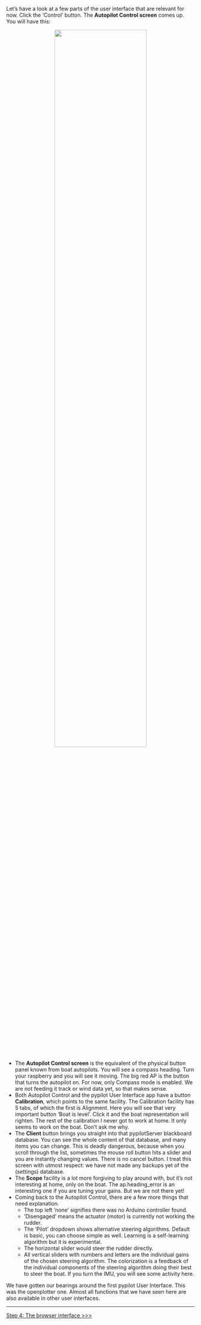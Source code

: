 Let’s have a look at a few parts of the user interface that are relevant for now. Click the ‘Control’ button. The **Autopilot Control screen** comes up. You will have this:

<p align="center"><img width="70%" src="https://user-images.githubusercontent.com/17980560/110976103-c7f8c300-8360-11eb-9905-306d79e21ec2.png"/></p>

* The **Autopilot Control screen** is the equivalent of the physical button panel known from boat autopilots. You will see a compass heading. Turn your raspberry and you will see it moving. The big red AP is the button that turns the autopilot on. For now, only Compass mode is enabled. We are not feeding it track or wind data yet, so that makes sense. 
* Both Autopilot Control and the pypilot User Interface app have a button **Calibration**, which points to the same facility. The Calibration facility has 5 tabs, of which the first is Alignment. Here you will see that very important button ‘Boat is level’. Click it and the boat representation will righten. The rest of the calibration I never got to work at home. It only seems to work on the boat. Don’t ask me why.
* The **Client** button brings you straight into that pypilotServer blackboard database. You can see the whole content of that database, and many items you can change. This is deadly dangerous, because when you scroll through the list, sometimes the mouse roll button hits a slider and you are instantly changing values. There is no cancel button. I treat this screen with utmost respect: we have not made any backups yet of the (settings) database.
* The **Scope** facility is a lot more forgiving to play around with, but it’s not interesting at home, only on the boat. The ap.heading_error is an interesting one if you are tuning your gains. But we are not there yet!
* Coming back to the Autopilot Control, there are a few more things that need explanation.
  * The top left ‘none’ signifies there was no Arduino controller found.
  * ‘Disengaged’ means the actuator (motor) is currently not working the rudder.
  * The ‘Pilot’ dropdown shows alternative steering algorithms. Default is basic, you can choose simple as well. Learning is a self-learning algorithm but it is experimental.
  * The horizontal slider would steer the rudder directly.
  * All vertical sliders with numbers and letters are the individual gains of the chosen steering algorithm. The colorization is a feedback of the individual components of the steering algorithm doing their best to steer the boat. If you turn the IMU, you will see some activity here.

We have gotten our bearings around the first pypilot User Interface. This was the openplotter one. Almost all functions that we have seen here are also available in other user interfaces.

***
[Step 4: The browser interface >>>](Step-4-The-browser-interface)